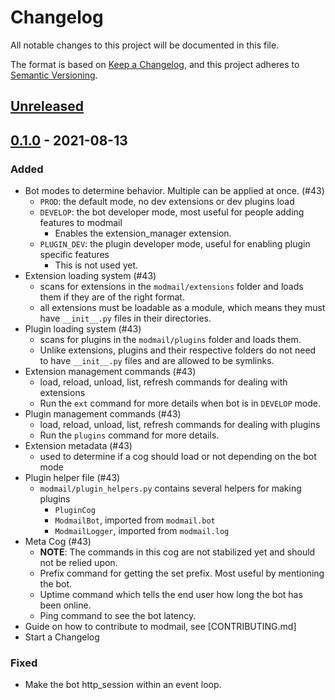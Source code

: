 # Changelog

All notable changes to this project will be documented in this file.

The format is based on [Keep a Changelog](https://keepachangelog.com/en/1.0.0/),
and this project adheres to [Semantic Versioning](https://semver.org/spec/v2.0.0.html).

## [Unreleased]

## [0.1.0] - 2021-08-13

### Added

- Bot modes to determine behavior. Multiple can be applied at once. (#43)
  - `PROD`: the default mode, no dev extensions or dev plugins load
  - `DEVELOP`: the bot developer mode, most useful for people adding features to modmail
    - Enables the extension_manager extension.
  - `PLUGIN_DEV`: the plugin developer mode, useful for enabling plugin specific features
    - This is not used yet.
- Extension loading system (#43)
  - scans for extensions in the `modmail/extensions` folder and loads them if they are of the right format.
  - all extensions must be loadable as a module, which means they must have `__init__.py` files in their directories.
- Plugin loading system (#43)
  - scans for plugins in the `modmail/plugins` folder and loads them.
  - Unlike extensions, plugins and their respective folders do not need to have `__init__.py` files and are allowed to be symlinks.
- Extension management commands (#43)
  - load, reload, unload, list, refresh commands for dealing with extensions
  - Run the `ext` command for more details when bot is in `DEVELOP` mode.
- Plugin management commands (#43)
  - load, reload, unload, list, refresh commands for dealing with plugins
  - Run the `plugins` command for more details.
- Extension metadata (#43)
  - used to determine if a cog should load or not depending on the bot mode
- Plugin helper file (#43)
  - `modmail/plugin_helpers.py` contains several helpers for making plugins
    - `PluginCog`
    - `ModmailBot`, imported from `modmail.bot`
    - `ModmailLogger`, imported from `modmail.log`
- Meta Cog (#43)
  - **NOTE**: The commands in this cog are not stabilized yet and should not be relied upon.
  - Prefix command for getting the set prefix. Most useful by mentioning the bot.
  - Uptime command which tells the end user how long the bot has been online.
  - Ping command to see the bot latency.
- Guide on how to contribute to modmail, see \[CONTRIBUTING.md\] <!-- #TODO: Make this a link -->
- Start a Changelog

### Fixed

- Make the bot http_session within an event loop.

[0.1.0]: https://github.com/discord-modmail/modmail/releases/tag/v0.1.0
[unreleased]: https://github.com/discord-modmail/modmail/compare/v0.1.0...main
